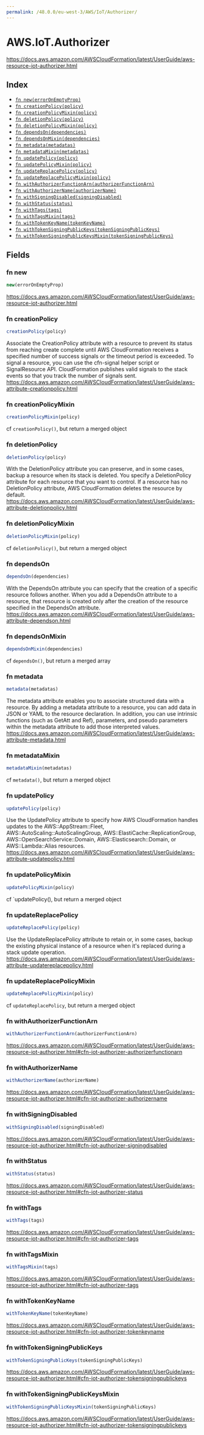 ```yaml
---
permalink: /48.0.0/eu-west-3/AWS/IoT/Authorizer/
---
```


# AWS.IoT.Authorizer

https://docs.aws.amazon.com/AWSCloudFormation/latest/UserGuide/aws-resource-iot-authorizer.html

## Index

* [`fn new(errorOnEmptyProp)`](#fn-new)
* [`fn creationPolicy(policy)`](#fn-creationpolicy)
* [`fn creationPolicyMixin(policy)`](#fn-creationpolicymixin)
* [`fn deletionPolicy(policy)`](#fn-deletionpolicy)
* [`fn deletionPolicyMixin(policy)`](#fn-deletionpolicymixin)
* [`fn dependsOn(dependencies)`](#fn-dependson)
* [`fn dependsOnMixin(dependencies)`](#fn-dependsonmixin)
* [`fn metadata(metadatas)`](#fn-metadata)
* [`fn metadataMixin(metadatas)`](#fn-metadatamixin)
* [`fn updatePolicy(policy)`](#fn-updatepolicy)
* [`fn updatePolicyMixin(policy)`](#fn-updatepolicymixin)
* [`fn updateReplacePolicy(policy)`](#fn-updatereplacepolicy)
* [`fn updateReplacePolicyMixin(policy)`](#fn-updatereplacepolicymixin)
* [`fn withAuthorizerFunctionArn(authorizerFunctionArn)`](#fn-withauthorizerfunctionarn)
* [`fn withAuthorizerName(authorizerName)`](#fn-withauthorizername)
* [`fn withSigningDisabled(signingDisabled)`](#fn-withsigningdisabled)
* [`fn withStatus(status)`](#fn-withstatus)
* [`fn withTags(tags)`](#fn-withtags)
* [`fn withTagsMixin(tags)`](#fn-withtagsmixin)
* [`fn withTokenKeyName(tokenKeyName)`](#fn-withtokenkeyname)
* [`fn withTokenSigningPublicKeys(tokenSigningPublicKeys)`](#fn-withtokensigningpublickeys)
* [`fn withTokenSigningPublicKeysMixin(tokenSigningPublicKeys)`](#fn-withtokensigningpublickeysmixin)

## Fields

### fn new

```ts
new(errorOnEmptyProp)
```

https://docs.aws.amazon.com/AWSCloudFormation/latest/UserGuide/aws-resource-iot-authorizer.html

### fn creationPolicy

```ts
creationPolicy(policy)
```

Associate the CreationPolicy attribute with a resource to prevent its status from reaching create complete until AWS CloudFormation receives a specified number of success signals or the timeout period is exceeded. To signal a resource, you can use the cfn-signal helper script or SignalResource API. CloudFormation publishes valid signals to the stack events so that you track the number of signals sent. 
https://docs.aws.amazon.com/AWSCloudFormation/latest/UserGuide/aws-attribute-creationpolicy.html

### fn creationPolicyMixin

```ts
creationPolicyMixin(policy)
```

cf `creationPolicy()`, but return a merged object

### fn deletionPolicy

```ts
deletionPolicy(policy)
```

With the DeletionPolicy attribute you can preserve, and in some cases, backup a resource when its stack is deleted. You specify a DeletionPolicy attribute for each resource that you want to control. If a resource has no DeletionPolicy attribute, AWS CloudFormation deletes the resource by default. 
https://docs.aws.amazon.com/AWSCloudFormation/latest/UserGuide/aws-attribute-deletionpolicy.html

### fn deletionPolicyMixin

```ts
deletionPolicyMixin(policy)
```

cf `deletionPolicy()`, but return a merged object

### fn dependsOn

```ts
dependsOn(dependencies)
```

With the DependsOn attribute you can specify that the creation of a specific resource follows another. When you add a DependsOn attribute to a resource, that resource is created only after the creation of the resource specified in the DependsOn attribute. 
https://docs.aws.amazon.com/AWSCloudFormation/latest/UserGuide/aws-attribute-dependson.html

### fn dependsOnMixin

```ts
dependsOnMixin(dependencies)
```

cf `dependsOn()`, but return a merged array

### fn metadata

```ts
metadata(metadatas)
```

The metadata attribute enables you to associate structured data with a resource. By adding a metadata attribute to a resource, you can add data in JSON or YAML to the resource declaration. In addition, you can use intrinsic functions (such as GetAtt and Ref), parameters, and pseudo parameters within the metadata attribute to add those interpreted values. 
https://docs.aws.amazon.com/AWSCloudFormation/latest/UserGuide/aws-attribute-metadata.html

### fn metadataMixin

```ts
metadataMixin(metadatas)
```

cf `metadata()`, but return a merged object

### fn updatePolicy

```ts
updatePolicy(policy)
```

Use the UpdatePolicy attribute to specify how AWS CloudFormation handles updates to the AWS::AppStream::Fleet, AWS::AutoScaling::AutoScalingGroup, AWS::ElastiCache::ReplicationGroup, AWS::OpenSearchService::Domain, AWS::Elasticsearch::Domain, or AWS::Lambda::Alias resources. 
https://docs.aws.amazon.com/AWSCloudFormation/latest/UserGuide/aws-attribute-updatepolicy.html

### fn updatePolicyMixin

```ts
updatePolicyMixin(policy)
```

cf `updatePolicy(), but return a merged object

### fn updateReplacePolicy

```ts
updateReplacePolicy(policy)
```

Use the UpdateReplacePolicy attribute to retain or, in some cases, backup the existing physical instance of a resource when it's replaced during a stack update operation. 
https://docs.aws.amazon.com/AWSCloudFormation/latest/UserGuide/aws-attribute-updatereplacepolicy.html

### fn updateReplacePolicyMixin

```ts
updateReplacePolicyMixin(policy)
```

cf `updateReplacePolicy`, but return a merged object

### fn withAuthorizerFunctionArn

```ts
withAuthorizerFunctionArn(authorizerFunctionArn)
```

https://docs.aws.amazon.com/AWSCloudFormation/latest/UserGuide/aws-resource-iot-authorizer.html#cfn-iot-authorizer-authorizerfunctionarn

### fn withAuthorizerName

```ts
withAuthorizerName(authorizerName)
```

https://docs.aws.amazon.com/AWSCloudFormation/latest/UserGuide/aws-resource-iot-authorizer.html#cfn-iot-authorizer-authorizername

### fn withSigningDisabled

```ts
withSigningDisabled(signingDisabled)
```

https://docs.aws.amazon.com/AWSCloudFormation/latest/UserGuide/aws-resource-iot-authorizer.html#cfn-iot-authorizer-signingdisabled

### fn withStatus

```ts
withStatus(status)
```

https://docs.aws.amazon.com/AWSCloudFormation/latest/UserGuide/aws-resource-iot-authorizer.html#cfn-iot-authorizer-status

### fn withTags

```ts
withTags(tags)
```

https://docs.aws.amazon.com/AWSCloudFormation/latest/UserGuide/aws-resource-iot-authorizer.html#cfn-iot-authorizer-tags

### fn withTagsMixin

```ts
withTagsMixin(tags)
```

https://docs.aws.amazon.com/AWSCloudFormation/latest/UserGuide/aws-resource-iot-authorizer.html#cfn-iot-authorizer-tags

### fn withTokenKeyName

```ts
withTokenKeyName(tokenKeyName)
```

https://docs.aws.amazon.com/AWSCloudFormation/latest/UserGuide/aws-resource-iot-authorizer.html#cfn-iot-authorizer-tokenkeyname

### fn withTokenSigningPublicKeys

```ts
withTokenSigningPublicKeys(tokenSigningPublicKeys)
```

https://docs.aws.amazon.com/AWSCloudFormation/latest/UserGuide/aws-resource-iot-authorizer.html#cfn-iot-authorizer-tokensigningpublickeys

### fn withTokenSigningPublicKeysMixin

```ts
withTokenSigningPublicKeysMixin(tokenSigningPublicKeys)
```

https://docs.aws.amazon.com/AWSCloudFormation/latest/UserGuide/aws-resource-iot-authorizer.html#cfn-iot-authorizer-tokensigningpublickeys
